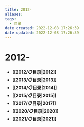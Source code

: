 ```yaml
---
title: 2012-
aliases:
tags:
  - 目录
date created: 2022-12-08 17:26:39
date updated: 2022-12-08 17:26:39
---
```


# 2012-

- **[[2012/📋目录|2012]]**
- **[[2013/📋目录|2013]]**
- **[[2014/📋目录|2014]]**
- **[[2015/📋目录|2015]]**
- **[[2017/📋目录|2017]]**
- **[[2020/📋目录|2020]]**
- **[[2021/📋目录|2021]]**
